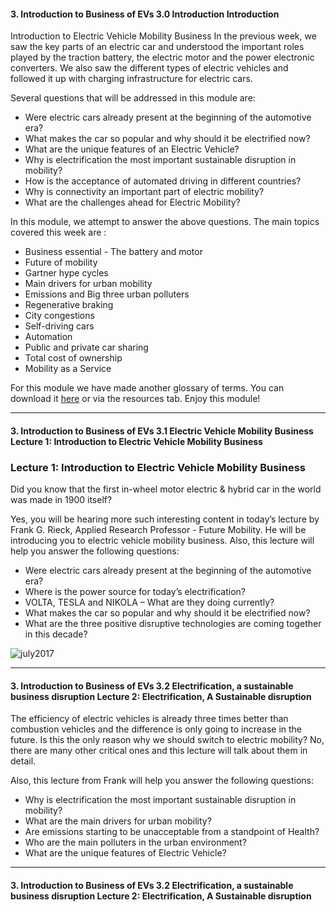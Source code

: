 #### 3. Introduction to Business of EVs   3.0 Introduction   Introduction

Introduction to Electric Vehicle Mobility Business
In the previous week, we saw  the key parts of an electric car and understood the important roles played by the traction battery, the electric motor and the power electronic converters. We also saw the different types of electric vehicles and followed it up with charging infrastructure for electric cars. 

Several questions that will be addressed in this module are:

* Were electric cars already present at the beginning of the automotive era?
* What makes the car so popular and why should it be electrified now?
* What are the unique features of an Electric Vehicle?
* Why is electrification the most important sustainable disruption in mobility?
* How is the acceptance of automated driving in different countries? 
* Why is connectivity an important part of electric mobility?
* What are the challenges ahead for Electric Mobility?

In this module, we attempt to answer the above questions. The main topics covered this week are :

* Business essential - The battery and motor
* Future of mobility
* Gartner hype cycles
* Main drivers for urban mobility
* Emissions and Big three urban polluters
* Regenerative braking
* City congestions
* Self-driving cars
* Automation
* Public and private car sharing
* Total cost of ownership
* Mobility as a Service

For this module we have made another glossary of terms. You can download it [here](https://prod-edxapp.edx-cdn.org/assets/courseware/v1/7712c6a453f078a3a1071aa5df0e6335/asset-v1:DelftX+eCARS1x+1T2018a+type@asset+block/EV_Glossary_of_Terms_M3_eCARS1X.pdf) or via the resources tab. Enjoy this module!

---

#### 3. Introduction to Business of EVs   3.1 Electric Vehicle Mobility Business   Lecture 1: Introduction to Electric Vehicle Mobility Business

### Lecture 1: Introduction to Electric Vehicle Mobility Business


Did you know that the first in-wheel motor electric & hybrid car in the world was made in 1900 itself? 

Yes, you will be hearing more such interesting content in today’s lecture by Frank G. Rieck, Applied Research Professor - Future Mobility. He will be introducing you to electric vehicle mobility business. Also, this lecture will help you answer the following questions:

* Were electric cars already present at the beginning of the automotive era?
* Where is the power source for today’s electrification?
* VOLTA, TESLA and NIKOLA – What are they doing currently?
* What makes the car so popular and why should it be electrified now?
* What are the three positive disruptive technologies are coming together in this decade?

![july2017](https://prod-edxapp.edx-cdn.org/assets/courseware/v1/d1687e22f286e98c4f6fe268b110ae18/asset-v1:DelftX+eCARS1x+1T2018a+type@asset+block/GartnerHypeCycle.png)

---

#### 3. Introduction to Business of EVs   3.2 Electrification, a sustainable business disruption   Lecture 2: Electrification, A Sustainable disruption


The efficiency of electric vehicles is already three times better than combustion vehicles and the difference is only going to increase in the future. Is this the only reason why we should switch to electric mobility? No, there are many other critical ones and this lecture will talk about them in detail.

Also, this lecture from Frank will help you answer the following questions:

* Why is electrification the most important sustainable disruption in mobility?
* What are the main drivers for urban mobility? 
* Are emissions starting to be unacceptable from a standpoint of Health?
* Who are the main polluters in the urban environment?
* What are the unique features of Electric Vehicle?



---

#### 3. Introduction to Business of EVs   3.2 Electrification, a sustainable business disruption   Lecture 2: Electrification, A Sustainable disruption


